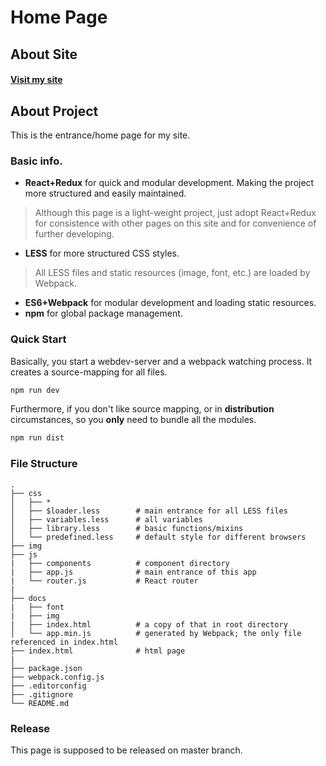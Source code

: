 # Home Page

## About Site
#### [Visit my site](https://zohofrank.github.io/)

## About Project
This is the entrance/home page for my site.

### Basic info.
* **React+Redux** for quick and modular development. Making the project more structured and easily maintained.
> Although this page is a light-weight project, just adopt React+Redux for consistence with other pages on this site and for convenience of further developing.

* **LESS** for more structured CSS styles.
> All LESS files and static resources (image, font, etc.) are loaded by Webpack.

* **ES6+Webpack** for modular development and loading static resources.
* **npm** for global package management.
### Quick Start
Basically, you start a webdev-server and a webpack watching process. It creates a source-mapping for all files.
``` bash
npm run dev
```
Furthermore, if you don't like source mapping, or in **distribution** circumstances, so you **only** need to bundle all the modules.
``` bash
npm run dist
```
### File Structure
```
.
├── css
│   ├── *
│   ├── $loader.less        # main entrance for all LESS files
│   ├── variables.less      # all variables
│   ├── library.less        # basic functions/mixins
│   └── predefined.less     # default style for different browsers
├── img
├── js
|   ├── components          # component directory
|   ├── app.js              # main entrance of this app
|   └── router.js           # React router
|
├── docs
|   ├── font
|   ├── img
|   ├── index.html          # a copy of that in root directory
│   └── app.min.js          # generated by Webpack; the only file referenced in index.html
├── index.html              # html page
|
├── package.json
├── webpack.config.js
├── .editorconfig
├── .gitignore
└── README.md

```

### Release
This page is supposed to be released on master branch.

